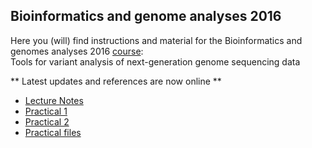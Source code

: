 ## Bioinformatics and genome analyses 2016

Here you (will) find instructions and material for the Bioinformatics and genomes analyses 2016 [course](http://events.embo.org/16-genome/):<br/>
Tools for variant analysis of next-generation genome sequencing data

** Latest updates and references are now online **

* [Lecture Notes](Lecture_Notes_2016_VariantCallingAndAnnotation.pdf)
* [Practical 1](practical1.md)
* [Practical 2](practical2.md)
* [Practical files](https://mega.nz/#!5odGiKJa!1VexKRhNgexb_B9DaG4Ev0jyKqACoCaj2H6tUdz4FAI)
